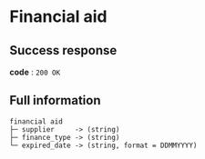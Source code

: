 # Financial aid 

## Success response

**code** : `200 OK`

## Full information
```
financial aid
├─ supplier     -> (string)
├─ finance_type -> (string)
└─ expired_date -> (string, format = DDMMYYYY)
```